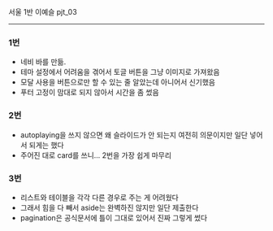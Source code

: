 서울 1반 이예슬 pjt_03

----------------------------
### 1번
* 네비 바를 만듦. 
* 테마 설정에서 어려움을 겪어서 토글 버튼을 그냥 이미지로 가져왔음
* 모달 사용을 버튼으로만 할 수 있는 줄 알았는데 아니어서 신기했음
* 푸터 고정이 맘대로 되지 않아서 시간을 좀 썼음


### 2번 
* autoplaying을 쓰지 않으면 왜 슬라이드가 안 되는지 여전히 의문이지만 일단 넣어서 되게는 했다
* 주어진 대로 card를 쓰니... 2번을 가장 쉽게 마무리
  
### 3번
* 리스트와 테이블을 각각 다른 경우로 주는 게 어려웠다
* 그래서 힘을 다 빼서 aside는 완벽하진 않지만 일단 제출한다
* pagination은 공식문서에 틀이 그대로 있어서 진짜 그렇게 썼다